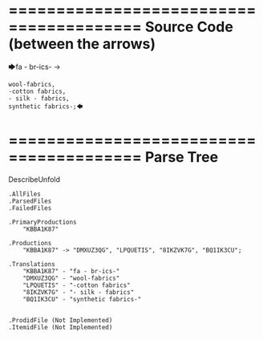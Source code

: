 ========================================
Source Code (between the arrows)
========================================

🡆fa - br-ics- ->

    wool-fabrics,
    -cotton fabrics,
    - silk - fabrics,
    synthetic fabrics-;🡄

========================================
Parse Tree
========================================
DescribeUnfold

    .AllFiles
    .ParsedFiles
    .FailedFiles

    .PrimaryProductions
        "KBBA1K87" 

    .Productions
        "KBBA1K87" -> "DMXUZ3QG", "LPQUETIS", "8IKZVK7G", "BQ1IK3CU";

    .Translations
        "KBBA1K87" - "fa - br-ics-"
        "DMXUZ3QG" - "wool-fabrics"
        "LPQUETIS" - "-cotton fabrics"
        "8IKZVK7G" - "- silk - fabrics"
        "BQ1IK3CU" - "synthetic fabrics-"


    .ProdidFile (Not Implemented)
    .ItemidFile (Not Implemented)
